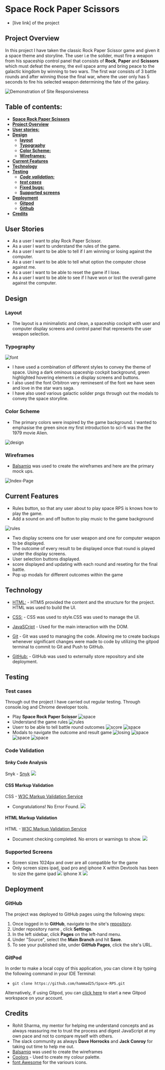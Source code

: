 # Space Rock Paper Scissors
* [live link] of the project
## Project Overview
In this project I have taken the classic Rock Paper Scissor game and given it a space theme and storyline. The user i.e the solider, must fire a weapon from his spaceship control panel that consists of **Rock**, **Paper** and **Scissors** which must defeat the enemy, the evil space army and bring peace to the galactic kingdom by winning to two wars. The first war consists of 3 battle rounds and after winning those the final war, where the user only has 5 seconds to fire his selected weapon determining the fate of the galaxy.

![Demonstration of Site Responsiveness](documentation/readme-responsiveness.png)

## Table of contents:
* [**Space Rock Paper Scissors**](#Space-Rock-Paper-Scissors)
* [**Project Overview**](#project-overview)
* [**User stories:**](#user-stories)
* [**Design**](#design)
  * [**layout**](#layout) 
  * [**Typography**](#typography)  
  * [**Color Scheme:**](#color-scheme)
  * [**Wireframes:**](#wireframes)
* [**Current Features**](#current-features)
* [**Technology**](#technology)
* [**Testing**](#testing)
    * [***Code validation:***](#code-validation)
    * [***test cases***](#test-cases)
    * [**Fixed bugs:**](#fixed-bugs)
    * [**Supported screens**](#supported-screens)
* [**Deployment**](#deployment)
  * [**Gitpod**](#gitpod)
  * [**Github**](#github)
* [**Credits**](#credits)

## User Stories
* As a user I want to play Rock Paper Scissor.
* As a user I want to understand the rules of the game.
* As a user I want to be able to tell if I am winning or losing against the computer.
* As a user I want to be able to tell what option the computer chose against me.
* As a user I want to be able to reset the game if I lose.
* As a user I want to be able to see if I have won or lost the overall game against the computer.

## Design
### Layout
 * The layout is a minimalistic and clean, a spaceship cockpit with user and computer display screens and control panel that represents the user weapon selection.

### Typography
![font](docs/font.png)
 * I have used a combination of different styles to convey the theme of space. Using a dark ominous spaceship cockpit background, green highlighted hovering elements i.e display screens and buttons.
 * I also used the font Orbitron very reminesent of the font we have seen and love in the star wars saga.
 * I have also used various galactic solider pngs through out the modals to convey the space storyline.

### Color Scheme
* The primary colors were inspired by the game background. I wanted to  emphasise the green since my first introduction to sci-fi was the the 1979 movie Alien.

![design](docs/color-scheme.png)

### Wireframes
* [Balsamiq](https://balsamiq.com/) was used to create the wireframes and here are the primary mock ups.

![Index-Page](docs/space-rps-wireframe.png)

## Current Features
* Rules button, so that any user about to play space RPS is knows how to play the game.
* Add a sound on and off button to play music to the game background

![rules](docs/rules-button.png)

* Two display screens one for user weapon and one for computer weapon to be displayed.
* The outcome of every result to be displayed once that round is played under the display screens.
* User selection buttons displayed.
* score displayed and updating with each round and reseting for the final battle.
* Pop up modals for different outcomes within the game

## Technology
*  [HTML:](https://www.w3.org/html/)  - HTMl5 provided the content and the structure for the project. HTML was used to build the UI.

* [CSS:](https://www.w3.org/Style/CSS/) - CSS was used to style.CSS was used to manage the UI.

* [JavaSCript](https://en.wikipedia.org/wiki/JavaScript) - Used for the main interaction with the DOM.

* [Git](https://git-scm.com/) - Git was used to managing the code. Allowing me to create backups whenever significant changes were made to code by utilizing the gitpod terminal to commit to Git and Push to GitHub.

* [GitHub:](https://github.com/) - GitHub was used to externally store repository and site deployment.

## Testing
### Test cases
Through out the project I have carried out regular testing. Through console.log and Chrome developer tools.
* Play **Space Rock Paper Scissor**
![space](docs/space-rps-readme.png)
* Understand the game rules
![rules](docs/rules-modal.readme.png)
* Userr to be able to tell battle round outcomes
![score](docs/scores-readme.png)
![space](docs/game-result.png)
* Modals to navigate the outcome and result game
![losing](docs/losing-modal.png)
![space](docs/winning-modal.png)
![space](docs/gamelost-modal.png)
![space](docs/gamewon-modal.png)

### Code Validation
#### Snky Code Analysis
Snyk - [Snyk](https://snyk.io/) 
![](docs/js-validator.png)

#### CSS Markup Validation 
CSS - [W3C Markup Validation Service](https://validator.w3.org/) 
- Congratulations! No Error Found.
![](docs/css-validator.png)

#### HTML Markup Validation
HTML - [W3C Markup Validation Service](https://validator.w3.org/) 
- Document checking completed. No errors or warnings to show.
![](docs/html-validator.png)

### Supported Screens
* Screen sizes 1024px and over are all compatible for the game
* Only screen sizes ipad, ipad pro and iphone X within Devtools has been to size the game 
ipad
![](docs/ipad.png)
iphone X
![](docs/iphone.png)

## Deployment 
### GitHub
The project was deployed to GitHub pages using the following steps:
 1. Once logged in to **GitHub**, navigate to the site's [repository](https://github.com/hammad25/Space-RPS).
  2. Under repository name , click **Settings**.
  3. In the left sidebar, click **Pages** on the left-hand menu.
  4. Under "Source", select the **Main Branch** and hit **Save**.
  5. To see your published site, under **GitHub Pages**, click the site's URL.

### GitPod
In order to make a local copy of this application, you can clone it by typing the following command in your IDE Terminal:

- `git clone https://github.com/hammad25/Space-RPS.git`

Alternatively, if using Gitpod, you can [click here](https://gitpod.io/#https://github.com/hammad25/Space-RPS) to start a new Gitpod workspace on your account.

## Credits
* Rohit Sharma, my mentor for helping me understand concepts and as always reassuring me to trust the process and digest JavaScript at my own pace and not to compare myself with others.
* The slack community as always **Dave Horrocks** and **Jack Conroy** for taking out time to help me out.
* [Balsamiq](https://balsamiq.com/) was used to create the wireframes
* [Coolors](https://coolors.co/) - Used to create my colour palette.
* [font Awesome](https://fontawesome.com/) for the variours icons.